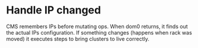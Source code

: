 # Handle IP changed

CMS remembers IPs before mutating ops. When dom0 returns, it finds out
the actual IPs configuration. If something changes (happens when rack was moved)
it executes steps to bring clusters to live correctly.
